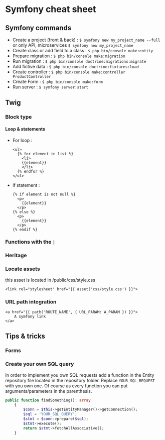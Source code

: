 # Symfony cheat sheet

## Symfony commands
- Create a project (front & back) : `$ symfony new my_project_name --full` or only API, microservices `$ symfony new my_project_name`
- Create class or add field to a class : `$ php bin/console make:entity`
- Prepare migration : `$ php bin/console make:migration`
- Run migration : `$ php bin/console doctrine:migrations:migrate`
- Add fictive data : `$ php bin/console doctrine:fixtures:load`
- Create controller : `$ php bin/console make:controller ProductController`
- Create Form : `$ php bin/console make:form`
- Run server : `$ symfony server:start`


## Twig
### Block type
#### Loop & statements
- For loop :
  ```twig
  <ul>
    {% for element in list %}
      <li>
      {{element}}
      </li>
    {% endfor %}
  </ul>
  ```
  
- if statement :
  ```twig
  {% if element is not null %}
    <p>
      {{element}}
    </p>
  {% else %}
    <p>
      {{element}}
    </p>
  {% endif %}
  ```

### Functions with the `|`
### Heritage
### Locate assets
this asset is located in /public/css/style.css
```twig
<link rel="stylesheet" href="{{ asset('css/style.css') }}">
```

### URL path integration
```twig
<a href="{{ path('ROUTE_NAME', { URL_PARAM: A_PARAM }) }}">
    A symfony link
</a>
```



## Tips & tricks

### Forms

### Create your own SQL query

In order to implement you own SQL requests add a function in the Entity repository file located in the repository folder.
Replace `YOUR_SQL_REQUEST` with you own one. Of course as every function you can put arguments/parameters in the parenthesis.
```php
public function findSomething(): array
    {
        $conn = $this->getEntityManager()->getConnection();
        $sql = 'YOUR_SQL_QUERY';
        $stmt = $conn->prepare($sql);
        $stmt->execute();
        return $stmt->fetchAllAssociative();
    }
```

